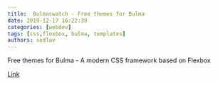 ```yaml
---
title:  Bulmaswatch - Free themes for Bulma
date: 2019-12-17 16:22:39
categories: [webdev]
tags: [css,flexbox, bulma, templates]
authors: sedlav
---
```


Free themes for Bulma - A modern CSS framework based on Flexbox

[Link](https://jenil.github.io/bulmaswatch/)
